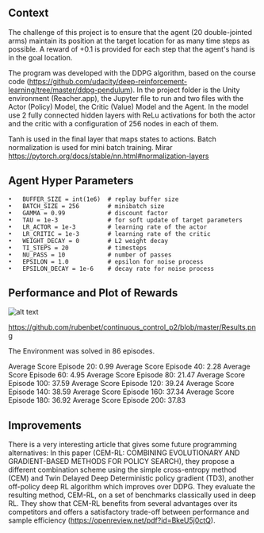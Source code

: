 ## Context

The challenge of this project is to ensure that the agent (20 double-jointed arms) maintain its position at the target location for as many time steps as possible. A reward of +0.1 is provided for each step that the agent's hand is in the goal location.

The program was developed with the DDPG algorithm, based on the course code (https://github.com/udacity/deep-reinforcement-learning/tree/master/ddpg-pendulum).
In the project folder is the Unity environment (Reacher.app), the Jupyter file to run and two files with the Actor (Policy) Model, the Critic (Value) Model and the Agent. 
In the model use 2 fully connected hidden layers with ReLu activations for both the actor and the critic with a configuration of 256 nodes in each of them.

Tanh is used in the final layer that maps states to actions. Batch normalization is used for mini batch training. Mirar https://pytorch.org/docs/stable/nn.html#normalization-layers 

## Agent Hyper Parameters

	•	BUFFER_SIZE = int(1e6)  # replay buffer size
	•	BATCH_SIZE = 256        # minibatch size
	•	GAMMA = 0.99            # discount factor
	•	TAU = 1e-3              # for soft update of target parameters
	•	LR_ACTOR = 1e-3         # learning rate of the actor 
	•	LR_CRITIC = 1e-3        # learning rate of the critic
	•	WEIGHT_DECAY = 0        # L2 weight decay
	•	TI_STEPS = 20           # timesteps 
	•	NU_PASS = 10            # number of passes
	•	EPSILON = 1.0           # epsilon for noise process
	•	EPSILON_DECAY = 1e-6    # decay rate for noise process

## Performance and Plot of Rewards

![alt text](https://github.com/rubenbet/continuous_control_p2/blob/master/Results.png)

https://github.com/rubenbet/continuous_control_p2/blob/master/Results.png

The Environment was solved in 86 episodes.

Average Score Episode 20: 0.99
Average Score Episode 40: 2.28
Average Score Episode 60: 4.95
Average Score Episode 80: 21.47
Average Score Episode 100: 37.59
Average Score Episode 120: 39.24
Average Score Episode 140: 38.59
Average Score Episode 160: 37.34
Average Score Episode 180: 36.92
Average Score Episode 200: 37.83

## Improvements

There is a very interesting article that gives some future programming alternatives: In this paper (CEM-RL: COMBINING EVOLUTIONARY AND GRADIENT-BASED METHODS FOR POLICY SEARCH), they propose a different combination scheme using the simple cross-entropy method (CEM) and Twin Delayed Deep Deterministic policy gradient (TD3), another off-policy deep RL algorithm which improves over DDPG. They evaluate the resulting method, CEM-RL, on a set of benchmarks classically used in deep RL. They show that CEM-RL benefits from several advantages over its competitors and offers a satisfactory trade-off between performance and sample efficiency (https://openreview.net/pdf?id=BkeU5j0ctQ). 

